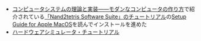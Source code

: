 - [コンピュータシステムの理論と実装――モダンなコンピュータの作り方](https://www.oreilly.co.jp/books/9784873117126/)で紹介されている[「Nand2tetris Software Suite」のチュートリアル](https://www.nand2tetris.org/software)の[Setup Guide for Apple MacOS](https://drive.google.com/file/d/1QDYIvriWBS_ARntfmZ5E856OEPpE4j1F/view)を読んでインストールを進めた
- [ハードウェアシミュレータ・チュートリアル](https://b1391bd6-da3d-477d-8c01-38cdf774495a.filesusr.com/ugd/44046b_bfd91435260748439493a60a8044ade6.pdf)
